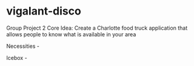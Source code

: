 # vigalant-disco
Group Project 2
Core Idea: Create a Charlotte food truck application that allows people to know what is available in your area

Necessities -




Icebox - 